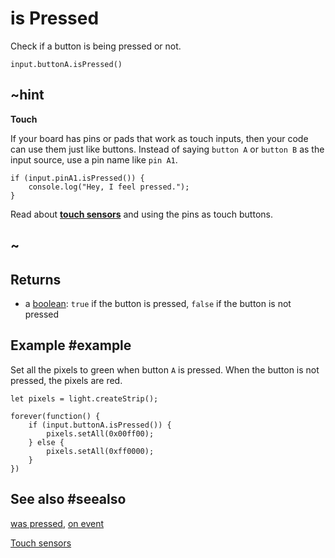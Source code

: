 # is Pressed

Check if a button is being pressed or not.

```sig
input.buttonA.isPressed()
```

## ~hint
**Touch**

If your board has pins or pads that work as touch inputs, then your code can use them just like buttons.
Instead of saying `button A` or `button B` as the input source, use a pin name like `pin A1`.

```block
if (input.pinA1.isPressed()) {
    console.log("Hey, I feel pressed.");
}
```
Read about [**touch sensors**](/reference/input/button/touch-sensors) and using the pins as touch buttons.
## ~

## Returns

* a [boolean](types/boolean): `true` if the button is pressed, `false` if the button is not pressed

## Example #example

Set all the pixels to green when button `A` is pressed. When the button is not pressed, the pixels are red.

```blocks
let pixels = light.createStrip();

forever(function() {
    if (input.buttonA.isPressed()) {
        pixels.setAll(0x00ff00);
    } else {
        pixels.setAll(0xff0000);
    }
})
```

## See also #seealso

[was pressed](/reference/input/button/was-pressed),
[on event](/reference/input/button/on-event)

[Touch sensors](/reference/input/button/touch-sensors)